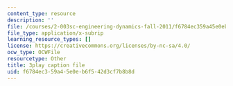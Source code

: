 ```yaml
---
content_type: resource
description: ''
file: /courses/2-003sc-engineering-dynamics-fall-2011/f6784ec359a45e0eb6f542d3cf7b8b8d_f1pxiNDTyHc.vtt
file_type: application/x-subrip
learning_resource_types: []
license: https://creativecommons.org/licenses/by-nc-sa/4.0/
ocw_type: OCWFile
resourcetype: Other
title: 3play caption file
uid: f6784ec3-59a4-5e0e-b6f5-42d3cf7b8b8d
---
```

